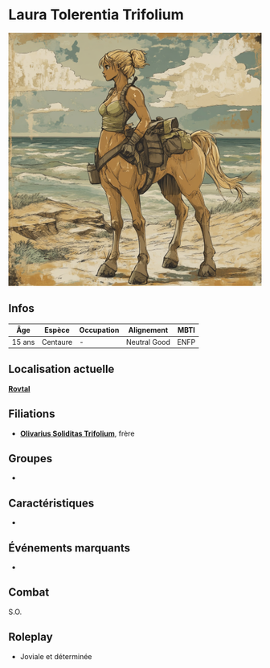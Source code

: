 # Laura Tolerentia Trifolium

![Laura](../../../_images/laura.png)

## Infos 

| Âge | Espèce | Occupation | Alignement | MBTI |
| --- | ------ | ---------- | ---------- | ---- |
| 15 ans | Centaure | - | Neutral Good | ENFP |

## Localisation actuelle
[**Rovtal**](../../VILLES/Rovtal.md)

## Filiations
* [**Olivarius Soliditas Trifolium**](./OlivariusSoliditasTrifolium.md), frère

## Groupes 
* 

## Caractéristiques
* 

## Événements marquants
* 

## Combat
S.O.

## Roleplay
* Joviale et déterminée